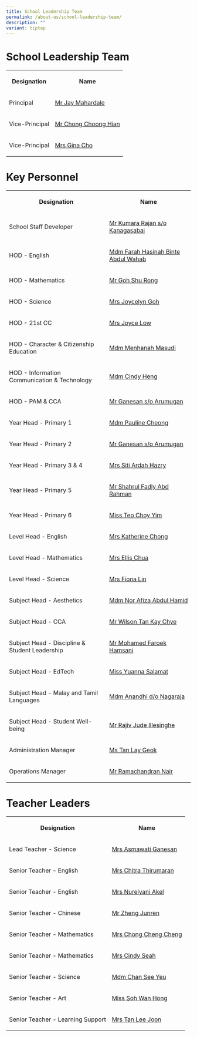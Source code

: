 ```yaml
---
title: School Leadership Team
permalink: /about-us/school-leadership-team/
description: ""
variant: tiptap
---
```

<h1>School Leadership Team</h1>
<table style="minWidth: 50px">
<colgroup>
<col>
<col>
</colgroup>
<tbody>
<tr>
<th rowspan="1" colspan="1">
<p>Designation</p>
</th>
<th rowspan="1" colspan="1">
<p>Name</p>
</th>
</tr>
<tr>
<td rowspan="1" colspan="1">
<p>Principal</p>
</td>
<td rowspan="1" colspan="1">
<p><a href="mailto:jay_mahardale@schools.gov.sg" rel="noopener noreferrer nofollow" target="_blank">Mr Jay Mahardale</a>
</p>
</td>
</tr>
<tr>
<td rowspan="1" colspan="1">
<p>Vice-Principal</p>
</td>
<td rowspan="1" colspan="1">
<p><a href="mailto:chong_choong_hian@schools.gov.sg" rel="noopener noreferrer nofollow" target="_blank">Mr Chong Choong Hian</a>
</p>
</td>
</tr>
<tr>
<td rowspan="1" colspan="1">
<p>Vice-Principal</p>
</td>
<td rowspan="1" colspan="1">
<p><a href="mailto:lee_quee_choo_gina@schools.gov.sg" rel="noopener noreferrer nofollow" target="_blank">Mrs Gina Cho</a>
</p>
</td>
</tr>
</tbody>
</table>
<h1>Key Personnel</h1>
<table style="minWidth: 50px">
<colgroup>
<col>
<col>
</colgroup>
<tbody>
<tr>
<th rowspan="1" colspan="1">
<p>Designation</p>
</th>
<th rowspan="1" colspan="1">
<p>Name</p>
</th>
</tr>
<tr>
<td rowspan="1" colspan="1">
<p>School Staff Developer</p>
</td>
<td rowspan="1" colspan="1">
<p><a href="mailto:kumara_rajan_kanagasabai@schools.gov.sg" rel="noopener noreferrer nofollow" target="_blank">Mr Kumara Rajan s/o Kanagasabai</a>
</p>
</td>
</tr>
<tr>
<td rowspan="1" colspan="1">
<p>HOD - English</p>
</td>
<td rowspan="1" colspan="1">
<p><a href="mailto:farah_hasinah_abdul_wahab@schools.gov.sg" rel="noopener noreferrer nofollow" target="_blank">Mdm Farah Hasinah Binte Abdul Wahab</a>
</p>
</td>
</tr>
<tr>
<td rowspan="1" colspan="1">
<p>HOD - Mathematics</p>
</td>
<td rowspan="1" colspan="1">
<p><a href="mailto:goh_shu_rong@schools.gov.sg" rel="noopener noreferrer nofollow" target="_blank">Mr Goh Shu Rong</a>
</p>
</td>
</tr>
<tr>
<td rowspan="1" colspan="1">
<p>HOD - Science</p>
</td>
<td rowspan="1" colspan="1">
<p><a href="mailto:tan_pei_ying_Joycelyn@schools.gov.sg" rel="noopener noreferrer nofollow" target="_blank">Mrs Joycelyn Goh</a>
</p>
</td>
</tr>
<tr>
<td rowspan="1" colspan="1">
<p>HOD - 21st CC</p>
</td>
<td rowspan="1" colspan="1">
<p><a href="mailto:cheung_pei_yi@schools.gov.sg" rel="noopener noreferrer nofollow" target="_blank">Mrs Joyce Low</a>
</p>
</td>
</tr>
<tr>
<td rowspan="1" colspan="1">
<p>HOD - Character &amp; Citizenship Education</p>
</td>
<td rowspan="1" colspan="1">
<p><a href="mailto:menhanah_masudi@schools.gov.sg" rel="noopener noreferrer nofollow" target="_blank">Mdm Menhanah Masudi</a>
</p>
</td>
</tr>
<tr>
<td rowspan="1" colspan="1">
<p>HOD - Information Communication &amp; Technology</p>
</td>
<td rowspan="1" colspan="1">
<p><a href="mailto:heng_cindy@schools.gov.sg" rel="noopener noreferrer nofollow" target="_blank">Mdm Cindy Heng</a>
</p>
</td>
</tr>
<tr>
<td rowspan="1" colspan="1">
<p>HOD - PAM &amp; CCA</p>
</td>
<td rowspan="1" colspan="1">
<p><a href="mailto:ganesan_arumugan@schools.gov.sg" rel="noopener noreferrer nofollow" target="_blank">Mr Ganesan s/o Arumugan</a>
</p>
</td>
</tr>
<tr>
<td rowspan="1" colspan="1">
<p>Year Head - Primary 1</p>
</td>
<td rowspan="1" colspan="1">
<p><a href="mailto:cheong_siew_lan_pauline@schools.gov.sg" rel="noopener noreferrer nofollow" target="_blank">Mdm Pauline Cheong</a>
</p>
</td>
</tr>
<tr>
<td rowspan="1" colspan="1">
<p>Year Head - Primary 2</p>
</td>
<td rowspan="1" colspan="1">
<p><a href="mailto:ganesan_arumugan@schools.gov.sg" rel="noopener noreferrer nofollow" target="_blank">Mr Ganesan s/o Arumugan</a>
</p>
</td>
</tr>
<tr>
<td rowspan="1" colspan="1">
<p>Year Head - Primary 3 &amp; 4</p>
</td>
<td rowspan="1" colspan="1">
<p><a href="mailto:siti_ardah_iskandar@schools.gov.sg" rel="noopener noreferrer nofollow" target="_blank">Mrs Siti Ardah Hazry</a>
</p>
</td>
</tr>
<tr>
<td rowspan="1" colspan="1">
<p>Year Head - Primary 5</p>
</td>
<td rowspan="1" colspan="1">
<p><a href="mailto:shahrul_fadly_abd_rahman@schools.gov.sg" rel="noopener noreferrer nofollow" target="_blank">Mr Shahrul Fadly Abd Rahman</a>
</p>
</td>
</tr>
<tr>
<td rowspan="1" colspan="1">
<p>Year Head - Primary 6</p>
</td>
<td rowspan="1" colspan="1">
<p><a href="mailto:teo_choy_yim@schools.gov.sg" rel="noopener noreferrer nofollow" target="_blank">Miss Teo Choy Yim</a>
</p>
</td>
</tr>
<tr>
<td rowspan="1" colspan="1">
<p>Level Head - English</p>
</td>
<td rowspan="1" colspan="1">
<p><a href="mailto:tan_wenxin@schools.gov.sg" rel="noopener noreferrer nofollow" target="_blank">Mrs Katherine Chong</a>
</p>
</td>
</tr>
<tr>
<td rowspan="1" colspan="1">
<p>Level Head - Mathematics</p>
</td>
<td rowspan="1" colspan="1">
<p><a href="mailto:tan_qiu_qing_ellis@schools.gov.sg" rel="noopener noreferrer nofollow" target="_blank">Mrs Ellis Chua</a>
</p>
</td>
</tr>
<tr>
<td rowspan="1" colspan="1">
<p>Level Head - Science</p>
</td>
<td rowspan="1" colspan="1">
<p><a href="low_shi_hui_fiona@schools.gov.sg" rel="noopener nofollow" target="_blank">Mrs Fiona Lin</a>
</p>
</td>
</tr>
<tr>
<td rowspan="1" colspan="1">
<p>Subject Head - Aesthetics</p>
</td>
<td rowspan="1" colspan="1">
<p><a href="mailto:nor_afiza_abdul_hamid@schools.gov.sg" rel="noopener noreferrer nofollow" target="_blank">Mdm Nor Afiza Abdul Hamid</a>
</p>
</td>
</tr>
<tr>
<td rowspan="1" colspan="1">
<p>Subject Head - CCA</p>
</td>
<td rowspan="1" colspan="1">
<p><a href="mailto:tan_kay_chye_wilson@schools.gov.sg" rel="noopener noreferrer nofollow" target="_blank">Mr Wilson Tan Kay Chye</a>
</p>
</td>
</tr>
<tr>
<td rowspan="1" colspan="1">
<p>Subject Head - Discipline &amp; Student Leadership</p>
</td>
<td rowspan="1" colspan="1">
<p></p>
<p><a href="mailto:mohamed_faroek_hamsani@schools.gov.sg" rel="noopener noreferrer nofollow" target="_blank">Mr Mohamed Faroek Hamsani</a>
</p>
</td>
</tr>
<tr>
<td rowspan="1" colspan="1">
<p>Subject Head - EdTech</p>
</td>
<td rowspan="1" colspan="1">
<p><a href="yuanna_salamat@schools.gov.sg" rel="noopener nofollow" target="_blank">Miss Yuanna Salamat</a>
</p>
</td>
</tr>
<tr>
<td rowspan="1" colspan="1">
<p>Subject Head - Malay and Tamil Languages</p>
</td>
<td rowspan="1" colspan="1">
<p><a href="mailto:anandhi_nagaraja@schools.gov.sg" rel="noopener noreferrer nofollow" target="_blank">Mdm Anandhi d/o Nagaraja</a>
</p>
</td>
</tr>
<tr>
<td rowspan="1" colspan="1">
<p>Subject Head - Student Well-being</p>
</td>
<td rowspan="1" colspan="1">
<p><a href="mailto:rajiv_jude_illesinghe@schools.gov.sg" rel="noopener noreferrer nofollow" target="_blank">Mr Rajiv Jude Illesinghe</a>
</p>
</td>
</tr>
<tr>
<td rowspan="1" colspan="1">
<p>Administration Manager</p>
</td>
<td rowspan="1" colspan="1">
<p><a href="mailto:tan_lay_geok_b@schools.gov.sg" rel="noopener noreferrer nofollow" target="_blank">Ms Tan Lay Geok</a>
</p>
</td>
</tr>
<tr>
<td rowspan="1" colspan="1">
<p>Operations Manager</p>
</td>
<td rowspan="1" colspan="1">
<p><a href="mailto:ramachandran_nair@schools.gov.sg" rel="noopener noreferrer nofollow" target="_blank">Mr Ramachandran Nair</a>
</p>
</td>
</tr>
</tbody>
</table>
<h1>Teacher Leaders</h1>
<table style="minWidth: 50px">
<colgroup>
<col>
<col>
</colgroup>
<tbody>
<tr>
<th rowspan="1" colspan="1">
<p>Designation</p>
</th>
<th rowspan="1" colspan="1">
<p>Name</p>
</th>
</tr>
<tr>
<td rowspan="1" colspan="1">
<p>Lead Teacher - Science</p>
</td>
<td rowspan="1" colspan="1">
<p><a href="mailto:asmawati_abdullah@schools.gov.sg" rel="noopener noreferrer nofollow" target="_blank">Mrs Asmawati Ganesan</a>
</p>
</td>
</tr>
<tr>
<td rowspan="1" colspan="1">
<p>Senior Teacher - English</p>
</td>
<td rowspan="1" colspan="1">
<p><a href="mailto:chitra_devi_v_ramalingam@schools.gov.sg" rel="noopener noreferrer nofollow" target="_blank">Mrs Chitra Thirumaran</a>
</p>
</td>
</tr>
<tr>
<td rowspan="1" colspan="1">
<p>Senior Teacher - English</p>
</td>
<td rowspan="1" colspan="1">
<p><a href="mailto:nurelyani_mustaffa@schools.gov.sg" rel="noopener noreferrer nofollow" target="_blank">Mrs Nurelyani Akel</a>
</p>
</td>
</tr>
<tr>
<td rowspan="1" colspan="1">
<p>Senior Teacher - Chinese</p>
</td>
<td rowspan="1" colspan="1">
<p><a href="mailto:zheng_junren@schools.gov.sg" rel="noopener noreferrer nofollow" target="_blank">Mr Zheng Junren</a>
</p>
</td>
</tr>
<tr>
<td rowspan="1" colspan="1">
<p>Senior Teacher - Mathematics</p>
</td>
<td rowspan="1" colspan="1">
<p><a href="mailto:chong_cheng_cheng@schools.gov.sg" rel="noopener noreferrer nofollow" target="_blank">Mrs Chong Cheng Cheng</a>
</p>
</td>
</tr>
<tr>
<td rowspan="1" colspan="1">
<p>Senior Teacher - Mathematics</p>
</td>
<td rowspan="1" colspan="1">
<p><a href="mailto:koh_peng_peng@schools.gov.sg" rel="noopener noreferrer nofollow" target="_blank">Mrs Cindy Seah</a>
</p>
</td>
</tr>
<tr>
<td rowspan="1" colspan="1">
<p>Senior Teacher - Science</p>
</td>
<td rowspan="1" colspan="1">
<p><a href="mailto:chan_see_yeu@schools.gov.sg" rel="noopener noreferrer nofollow" target="_blank">Mdm Chan See Yeu</a>
</p>
</td>
</tr>
<tr>
<td rowspan="1" colspan="1">
<p>Senior Teacher - Art</p>
</td>
<td rowspan="1" colspan="1">
<p><a href="mailto:soh_wan_hong@schools.gov.sg" rel="noopener noreferrer nofollow" target="_blank">Miss Soh Wan Hong</a>
</p>
</td>
</tr>
<tr>
<td rowspan="1" colspan="1">
<p>Senior Teacher - Learning Support</p>
</td>
<td rowspan="1" colspan="1">
<p><a href="mailto:lim_lee_joon@schools.gov.sg" rel="noopener noreferrer nofollow" target="_blank">Mrs Tan Lee Joon</a>
</p>
</td>
</tr>
</tbody>
</table>
<p></p>